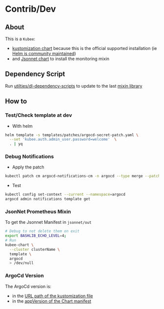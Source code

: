 # Contrib/Dev

## About

This is a `Kubee`:
* [kustomization chart](../../../docs/bin/kubee-helm-post-renderer.md#kustomization) because this is the official supported installation (ie [Helm is community maintained](https://argo-cd.readthedocs.io/en/stable/operator-manual/installation/#helm))
* and [Jsonnet chart](../../../docs/bin/kubee-helmet#what-is-a-jsonnet-kubee-chart) to install the monitoring mixin


## Dependency Script

Run [utilties/dl-dependency-scripts](utilties/dl-dependency-scripts) to update to the last [mixin library](jsonnet/kubee/mixin.libsonnet)

## How to

### Test/Check template at dev

* With helm
```bash
helm template -s templates/patches/argocd-secret-patch.yaml \
  --set 'kubee.auth.admin_user.password=welcome'  \
  . | yq
```


### Debug Notifications

* Apply the patch
```bash
kubectl patch cm argocd-notifications-cm -n argocd --type merge --patch-file argo/patches/argocd-notifications-config-map-patch.yml
```
* Test
```bash
kubectl config set-context --current --namespace=argocd
argocd admin notifications template get
```

### JsonNet Prometheus Mixin

To get the Jsonnet Manifest in `jsonnet/out` 

```bash
# Debug to not delete them on exit
export BASHLIB_ECHO_LEVEL=4;
# Run
kubee-chart \
  --cluster clusterName \
  template \
  argocd
  > /dev/null
```


### ArgoCd Version

The ArgoCd version is:
* in the [URL path of the kustomization file](kustomization.yml)
* in the [appVersion of the Chart manifest](Chart.yaml)